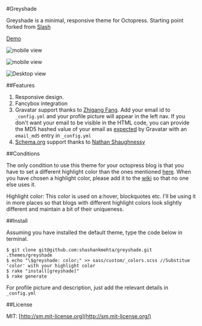 #Greyshade

Greyshade is a minimal, responsive theme for Octopress.
Starting point forked from [Slash](https://github.com/tommy351/Octopress-Theme-Slash)  

[Demo](http://shashankmehta.in/archive/2012/greyshade.html)

![mobile view](https://dl.dropbox.com/u/6396581/greyshade/1.png)

![mobile view](https://dl.dropbox.com/u/6396581/greyshade/3.png)

![Desktop view](https://dl.dropbox.com/u/6396581/greyshade/2.png)

##Features

1. Responsive design.
1. Fancybox integration
1. Gravatar support thanks to [Zhigang Fang](https://github.com/zhigang1992). Add your email id to `_config.yml` and your profile picture will appear in the left nav. If you don't want your email to be visible in the HTML code, you can provide the MD5 hashed value of your email as [expected](https://gravatar.com/site/implement/hash/) by Gravatar with an `email_md5` entry in `_config.yml`
1. [Schema.org](http://schema.org/) support thanks to [Nathan Shaughnessy](https://github.com/nathanshox)

##Conditions 

The only condition to use this theme for your octopress blog is that you have to set a different highlight color than the ones mentioned [here](https://github.com/shashankmehta/greyshade/wiki/Sites-using-Greyshade). When you have chosen a highlight color, please add it to the [wiki](https://github.com/shashankmehta/greyshade/wiki/Sites-using-Greyshade) so that no one else uses it.

Highlight color: This color is used on a:hover, blockquotes etc. I'll be using it in more places so that blogs with different highlight colors look slightly different and maintain a bit of their uniqueness. 

##Install

Assuming you have installed the default theme, type the code below in terminal.

    $ git clone git@github.com:shashankmehta/greyshade.git .themes/greyshade
    $ echo "\$greyshade: color;" >> sass/custom/_colors.scss //Substitue 'color' with your highlight color
    $ rake "install[greyshade]"
    $ rake generate

For profile picture and description, just add the relevant details in `_config.yml`
  
##License

MIT: [http://sm.mit-license.org](http://sm.mit-license.org/)
